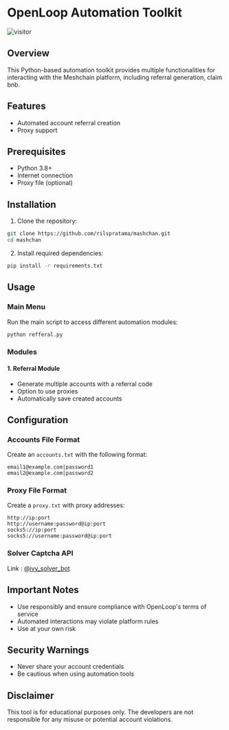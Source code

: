 # OpenLoop Automation Toolkit
![visitor](https://count.getloli.com/get/@meshchan?theme=asoul)
## Overview
This Python-based automation toolkit provides multiple functionalities for interacting with the Meshchain platform, including referral generation, claim bnb.

## Features
- Automated account referral creation
- Proxy support

## Prerequisites
- Python 3.8+
- Internet connection
- Proxy file (optional)

## Installation

1. Clone the repository:
```bash
git clone https://github.com/rilspratama/mashchan.git
cd mashchan
```

2. Install required dependencies:
```bash
pip install -r requirements.txt
```

## Usage

### Main Menu
Run the main script to access different automation modules:
```bash
python refferal.py
```

### Modules

#### 1. Referral Module
- Generate multiple accounts with a referral code
- Option to use proxies
- Automatically save created accounts


## Configuration

### Accounts File Format
Create an `accounts.txt` with the following format:
```
email1@example.com|password1
email2@example.com|password2
```

### Proxy File Format
Create a `proxy.txt` with proxy addresses:
```
http://ip:port
http://username:password@ip:port
socks5://ip:port
socks5://username:password@ip:port
```

### Solver Captcha API
Link : [@ivy_solver_bot](https://t.me/ivy_solver_bot)

## Important Notes
- Use responsibly and ensure compliance with OpenLoop's terms of service
- Automated interactions may violate platform rules
- Use at your own risk

## Security Warnings
- Never share your account credentials
- Be cautious when using automation tools

## Disclaimer
This tool is for educational purposes only. The developers are not responsible for any misuse or potential account violations.
